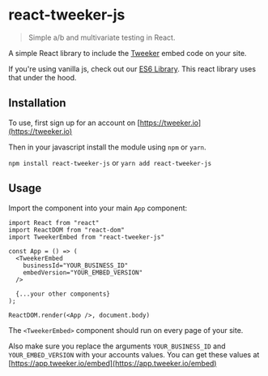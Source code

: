 # react-tweeker-js

> Simple a/b and multivariate testing in React.

A simple React library to include the [Tweeker](https://tweeker.io) embed code on your site.

If you're using vanilla js, check out our [ES6 Library](https://github.com/tweeker-io/tweeker-js). This react library uses that under the hood.

## Installation

To use, first sign up for an account on [https://tweeker.io](https://tweeker.io)

Then in your javascript install the module using `npm` or `yarn`.

`npm install react-tweeker-js`
or
`yarn add react-tweeker-js`

## Usage

Import the component into your main `App` component:

```
import React from "react"
import ReactDOM from "react-dom"
import TweekerEmbed from "react-tweeker-js"

const App = () => (
  <TweekerEmbed
    businessId="YOUR_BUSINESS_ID"
    embedVersion="YOUR_EMBED_VERSION"
  />

  {...your other components}
);

ReactDOM.render(<App />, document.body)
```

The `<TweekerEmbed>` component should run on every page of your site.

Also make sure you replace the arguments `YOUR_BUSINESS_ID` and `YOUR_EMBED_VERSION` with your accounts values. You can get these values at [https://app.tweeker.io/embed](https://app.tweeker.io/embed)